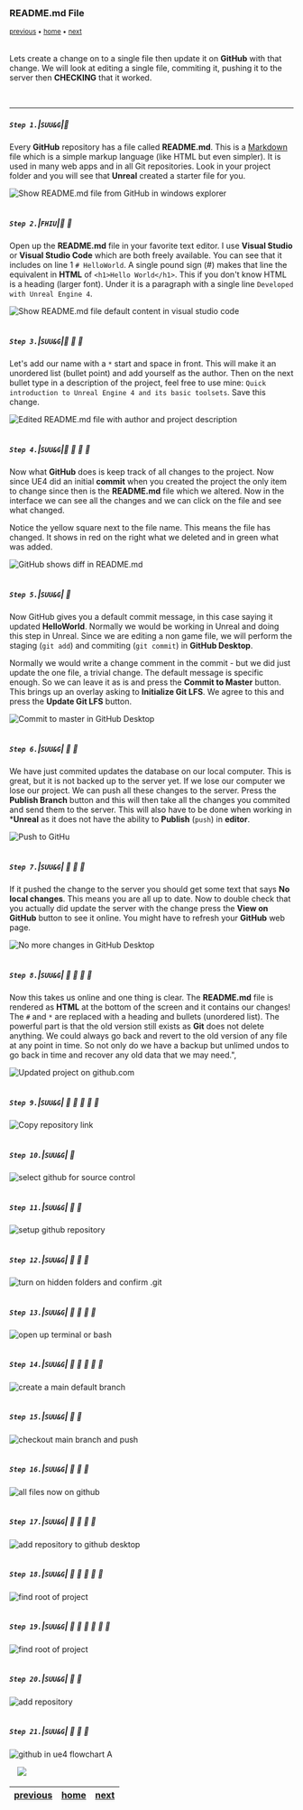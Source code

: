 <img src="https://via.placeholder.com/1000x4/45D7CA/45D7CA" alt="drawing" height="4px"/>

### README.md File

<sub>[previous](../setting-up/README.md#user-content-setting-up-unreal--github) • [home](../README.md#user-content-ue4-hello-world) • [next](#)</sub>

<img src="https://via.placeholder.com/1000x4/45D7CA/45D7CA" alt="drawing" height="4px"/>

Lets create a change on to a single file then update it on **GitHub** with that change.  We will look at editing a single file, commiting it, pushing it to the server then **CHECKING** that it worked.

<br>

---


##### `Step 1.`\|`SUU&G`|:small_blue_diamond:

Every **GitHub** repository has a file called **README.md**.  This is a [Markdown](https://www.markdownguide.org) file which is a simple markup language (like HTML but even simpler).  It is used in many web apps and in all Git repositories.  Look in your project folder and you will see that **Unreal** created a starter file for you.


![Show README.md file from GitHub in windows explorer](images/ReadmeInFolder.jpg)

<img src="https://via.placeholder.com/500x2/45D7CA/45D7CA" alt="drawing" height="2px" alt = ""/>

##### `Step 2.`\|`FHIU`|:small_blue_diamond: :small_blue_diamond: 

Open up the **README.md** file in your favorite text editor.  I use **Visual Studio** or **Visual Studio Code** which are both freely available.  You can see that it includes on line 1 `# HelloWorld`. A single pound sign (#) makes that line the equivalent in **HTML** of `<h1>Hello World</h1>`. This if you don't know HTML is a heading (larger font).  Under it is a paragraph with a single line `Developed with Unreal Engine 4`.

![Show README.md file default content in visual studio code](images/ShowDefaultReadmeInEditor.jpg)

<img src="https://via.placeholder.com/500x2/45D7CA/45D7CA" alt="drawing" height="2px" alt = ""/>

##### `Step 3.`\|`SUU&G`|:small_blue_diamond: :small_blue_diamond: :small_blue_diamond:

Let's add our name with a `*` start and space in front.  This will make it an unordered list (bullet point) and add yourself as the author.  Then on the next bullet type in a description of the project, feel free to use mine: `Quick introduction to Unreal Engine 4 and its basic toolsets`. Save this change.
    
![Edited README.md file with author and project description](images/EditReadMe.jpg)

<img src="https://via.placeholder.com/500x2/45D7CA/45D7CA" alt="drawing" height="2px" alt = ""/>

##### `Step 4.`\|`SUU&G`|:small_blue_diamond: :small_blue_diamond: :small_blue_diamond: :small_blue_diamond:

Now what **GitHub** does is keep track of all changes to the project.  Now since UE4 did an initial **commit** when you created the project the only item to change since then is the **README.md** file which we altered.  Now in the interface we can see all the changes and we can click on the file and see what changed.

Notice the yellow square next to the file name.  This means the file has changed.  It shows in red on the right what we deleted and in green what was added.

![GitHub shows diff in README.md](images/ReadMeDiff.jpg)

<img src="https://via.placeholder.com/500x2/45D7CA/45D7CA" alt="drawing" height="2px" alt = ""/>

##### `Step 5.`\|`SUU&G`| :small_orange_diamond:

Now GitHub gives you a default commit message, in this case saying it updated **HelloWorld**.  Normally we would be working in Unreal and doing this step in Unreal.  Since we are editing a non game file, we will perform the staging (`git add`) and commiting (`git commit`) in **GitHub Desktop**.  

Normally we would write a change comment in the commit - but we did just update the one file, a trivial change.  The default message is specific enough. So we can leave it as is and press the **Commit to Master** button.  This brings up an overlay asking to **Initialize Git LFS**.  We agree to this and press the **Update Git LFS** button.

![Commit to master in GitHub Desktop](images/CommitToMaster.jpg)

<img src="https://via.placeholder.com/500x2/45D7CA/45D7CA" alt="drawing" height="2px" alt = ""/>

##### `Step 6.`\|`SUU&G`| :small_orange_diamond: :small_blue_diamond:

We have just commited updates the database on our local computer.  This is great, but it is not backed up to the server yet.  If we lose our computer we lose our project.  We can push all these changes to the server.  Press the **Publish Branch** button and this will then take all the changes you commited and send them to the server. This will also have to be done when working in ***Unreal** as it does not have the ability to **Publish** (`push`) in **editor**.

![Push to GitHu](images/FirstPublishPush.jpg)

<img src="https://via.placeholder.com/500x2/45D7CA/45D7CA" alt="drawing" height="2px" alt = ""/>

##### `Step 7.`\|`SUU&G`| :small_orange_diamond: :small_blue_diamond: :small_blue_diamond:

If it pushed the change to the server you should get some text that says **No local changes**.  This means you are all up to date.  Now to double check that you actually did update the server with the change press the **View on GitHub** button to see it online. You might have to refresh your **GitHub** web page.

![No more changes in GitHub Desktop](images/NoLocalChanges.jpg)

<img src="https://via.placeholder.com/500x2/45D7CA/45D7CA" alt="drawing" height="2px" alt = ""/>

##### `Step 8.`\|`SUU&G`| :small_orange_diamond: :small_blue_diamond: :small_blue_diamond: :small_blue_diamond:

Now this takes us online and one thing is clear.  The **README.md** file is rendered as **HTML** at the bottom of the screen and it contains our changes!  The `#` and `*` are replaced with a heading and bullets (unordered list). The powerful part is that the old version still exists as **Git** does not delete anything.  We could always go back and revert to the old version of any file at any point in time.  So not only do we have a backup but unlimed undos to go back in time and recover any old data that we may need.",

![Updated project on github.com](images/ViewUpdatedReadme.jpg)

<img src="https://via.placeholder.com/500x2/45D7CA/45D7CA" alt="drawing" height="2px" alt = ""/>

##### `Step 9.`\|`SUU&G`| :small_orange_diamond: :small_blue_diamond: :small_blue_diamond: :small_blue_diamond: :small_blue_diamond:


![Copy repository link](images/.jpg)

<img src="https://via.placeholder.com/500x2/45D7CA/45D7CA" alt="drawing" height="2px" alt = ""/>

##### `Step 10.`\|`SUU&G`| :large_blue_diamond:


![select github for source control](images/.jpg)

<img src="https://via.placeholder.com/500x2/45D7CA/45D7CA" alt="drawing" height="2px" alt = ""/>

##### `Step 11.`\|`SUU&G`| :large_blue_diamond: :small_blue_diamond: 

![setup github repository](images/.jpg)

<img src="https://via.placeholder.com/500x2/45D7CA/45D7CA" alt="drawing" height="2px" alt = ""/>


##### `Step 12.`\|`SUU&G`| :large_blue_diamond: :small_blue_diamond: :small_blue_diamond: 

![turn on hidden folders and confirm .git](images/.jpg)

<img src="https://via.placeholder.com/500x2/45D7CA/45D7CA" alt="drawing" height="2px" alt = ""/>

##### `Step 13.`\|`SUU&G`| :large_blue_diamond: :small_blue_diamond: :small_blue_diamond:  :small_blue_diamond: 

![open up terminal or bash](images/.jpg)

<img src="https://via.placeholder.com/500x2/45D7CA/45D7CA" alt="drawing" height="2px" alt = ""/>

##### `Step 14.`\|`SUU&G`| :large_blue_diamond: :small_blue_diamond: :small_blue_diamond: :small_blue_diamond:  :small_blue_diamond: 

![create a main default branch](images/.jpg)

<img src="https://via.placeholder.com/500x2/45D7CA/45D7CA" alt="drawing" height="2px" alt = ""/>

##### `Step 15.`\|`SUU&G`| :large_blue_diamond: :small_orange_diamond: 

![checkout main branch and push](images/.jpg)

<img src="https://via.placeholder.com/500x2/45D7CA/45D7CA" alt="drawing" height="2px" alt = ""/>

##### `Step 16.`\|`SUU&G`| :large_blue_diamond: :small_orange_diamond:   :small_blue_diamond: 

![all files now on github](images/.jpg)

<img src="https://via.placeholder.com/500x2/45D7CA/45D7CA" alt="drawing" height="2px" alt = ""/>

##### `Step 17.`\|`SUU&G`| :large_blue_diamond: :small_orange_diamond: :small_blue_diamond: :small_blue_diamond:

![add repository to github desktop](images/.jpg)

<img src="https://via.placeholder.com/500x2/45D7CA/45D7CA" alt="drawing" height="2px" alt = ""/>

##### `Step 18.`\|`SUU&G`| :large_blue_diamond: :small_orange_diamond: :small_blue_diamond: :small_blue_diamond: :small_blue_diamond:

![find root of project](images/.jpg)

<img src="https://via.placeholder.com/500x2/45D7CA/45D7CA" alt="drawing" height="2px" alt = ""/>

##### `Step 19.`\|`SUU&G`| :large_blue_diamond: :small_orange_diamond: :small_blue_diamond: :small_blue_diamond: :small_blue_diamond: :small_blue_diamond:

![find root of project](images/.jpg)

<img src="https://via.placeholder.com/500x2/45D7CA/45D7CA" alt="drawing" height="2px" alt = ""/>

##### `Step 20.`\|`SUU&G`| :large_blue_diamond: :large_blue_diamond:

![add repository](images/.jpg)

<img src="https://via.placeholder.com/500x2/45D7CA/45D7CA" alt="drawing" height="2px" alt = ""/>

##### `Step 21.`\|`SUU&G`| :large_blue_diamond: :large_blue_diamond: :small_blue_diamond:


![github in ue4 flowchart A](images/.jpg)

<img src="https://via.placeholder.com/500x2/45D7CA/45D7CA" alt="drawing" height="2px" alt = ""/>

<img src="https://via.placeholder.com/1000x4/dba81a/dba81a" alt="drawing" height="4px" alt = ""/>

<img src="https://via.placeholder.com/1000x100/45D7CA/000000/?text=Next Up - ???">

<img src="https://via.placeholder.com/1000x4/dba81a/dba81a" alt="drawing" height="4px" alt = ""/>

| [previous](../setting-up/README.md#user-content-setting-up-unreal--github)| [home](../README.md#user-content-ue4-hello-world) | [next](#)|
|---|---|---|
